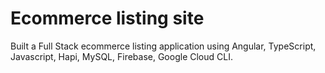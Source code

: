 # Ecommerce listing site  
Built a Full Stack ecommerce listing application using Angular, TypeScript, Javascript, Hapi, MySQL, Firebase, Google Cloud CLI.